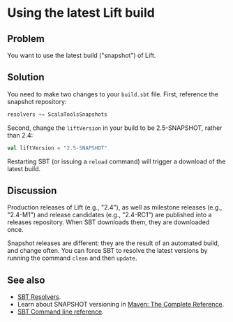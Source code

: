 Using the latest Lift build
============================

Problem
-------

You want to use the latest build ("snapshot") of Lift.


Solution
---------

You need to make two changes to your `build.sbt` file.  First, reference the snapshot repository:

```scala
resolvers += ScalaToolsSnapshots
```

Second, change the `liftVersion` in your build to be 2.5-SNAPSHOT, rather than 2.4:

```scala
val liftVersion = "2.5-SNAPSHOT"
```

Restarting SBT (or issuing a `reload` command) will trigger a download of the latest build.


Discussion
----------

Production releases of Lift (e.g., "2.4"), as well as milestone releases (e.g., "2.4-M1") and release candidates (e.g., "2.4-RC1") are published into a releases repository.  When SBT downloads them, they are downloaded once.

Snapshot releases are different: they are the result of an automated build, and change often.  You can force SBT to resolve the latest versions by running the command `clean` and then `update`. 

See also
--------

* [SBT Resolvers](https://github.com/harrah/xsbt/wiki/Resolvers).
* Learn about SNAPSHOT versioning in [Maven: The Complete Reference](http://www.sonatype.com/books/mvnref-book/reference/pom-relationships-sect-pom-syntax.html).
* [SBT Command line reference](https://github.com/harrah/xsbt/wiki/Command-Line-Reference).
